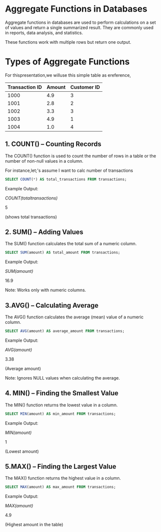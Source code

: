 # Aggregate Functions in Databases

Aggregate functions in databases are used to perform calculations on a set of values and return a single summarized result. They are commonly used in reports, data analysis, and statistics.

These functions work with multiple rows but return one output.

# Types of Aggregate Functions

For thispresentation,we willuse this simple table as ereference, 

| Transaction ID | Amount | Customer ID |
|---------------|--------|-------------|
| 1000          | 4.9    | 3           |
| 1001          | 2.8    | 2           |
| 1002          | 3.3    | 3           |
| 1003          | 4.9    | 1           |
| 1004          | 1.0    | 4           |


## 1. COUNT() – Counting Records

The COUNT() function is used to count the number of rows in a table or the number of non-null values in a column.

For instance,let;'s assume I want to calc number of transactions
```sql
SELECT COUNT(*) AS total_transactions FROM transactions;

```

Example Output:

*COUNT(totaltransactions)*

5

(shows total transactions)

## 2. SUM() – Adding Values
The SUM() function calculates the total sum of a numeric column.



 ```sql
SELECT SUM(amount) AS total_amount FROM transactions;
```
Example Output:

*SUM(amount)*

16.9


Note: Works only with numeric columns.

## 3.AVG() – Calculating Average
The AVG() function calculates the average (mean) value of a numeric column.


```sql
SELECT AVG(amount) AS average_amount FROM transactions;
```

Example Output:

*AVG(amount)*

3.38

(Average amount)

 Note: Ignores NULL values when calculating the average.

## 4. MIN() – Finding the Smallest Value
The MIN() function returns the lowest value in a column.

```sql
SELECT MIN(amount) AS min_amount FROM transactions;
```

Example Output:

*MIN(amount)*

1

(Lowest amount)

## 5.MAX() – Finding the Largest Value
 The MAX() function returns the highest value in a column.


```sql
SELECT MAX(amount) AS max_amount FROM transactions;
```
Example Output:

*MAX(amount)*

4.9

(Highest amount in the table)
